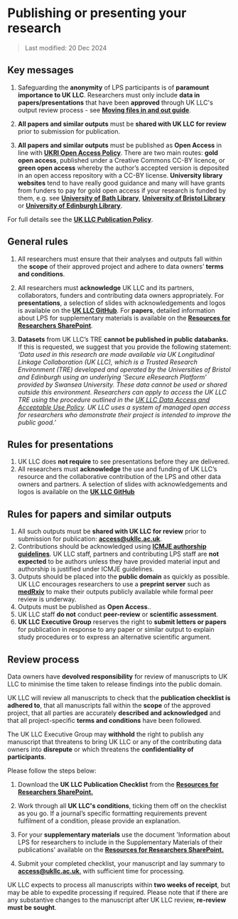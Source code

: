 # Publishing or presenting your research
>Last modified: 20 Dec 2024

## Key messages
1. Safeguarding the **anonymity** of LPS participants is of **paramount importance to UK LLC**. Researchers must only include **data in papers/presentations** that have been **approved** through UK LLC's output review process - see [**Moving files in and out guide**](5.MovingFilesInAndOut.md).

3. **All papers and similar outputs** must be **shared with UK LLC for review** prior to submission for publication.

4. **All papers and similar outputs** must be published as **Open Access** in line with [**UKRI Open Access Policy**](https://www.ukri.org/publications/ukri-open-access-policy/). There are two main routes: **gold open access**, published under a Creative Commons CC-BY licence, or **green open access** whereby the author’s accepted version is deposited in an open access repository with a CC-BY license. **University library websites** tend to have really good guidance and many will have grants from funders to pay for gold open access if your research is funded by them, e.g. see [**University of Bath Library**](https://library.bath.ac.uk/open-access/whatisopenaccess), [**University of Bristol Library**](https://www.bristol.ac.uk/staff/researchers/open-access/) or [**University of Edinburgh Library**](https://library.ed.ac.uk/research-support/publish-research/open-access).  

For full details see the [**UK LLC Publication Policy**](https://ukllc.ac.uk/governance).

## General rules
1. All researchers must ensure that their analyses and outputs fall within the **scope** of their approved project and adhere to data owners’ **terms and conditions**.  

2. All researchers must **acknowledge** UK LLC and its partners, collaborators, funders and contributing data owners appropriately. For **presentations**, a selection of slides with acknowledgements and logos is available on the [**UK LLC GitHub**](https://github.com/UKLLC/Materials-for-presentations). For **papers**, detailed information about LPS for supplementary materials is available on the [**Resources for Researchers SharePoint**](https://uob.sharepoint.com/teams/grp-UKLLCResourcesforResearchers/Shared%20Documents/Forms/AllItems.aspx?as=json&id=%2Fteams%2Fgrp%2DUKLLCResourcesforResearchers%2FShared%20Documents%2FGeneral&viewid=a09377b5%2Df072%2D4f89%2Db4d6%2De72a134bc7b8).

3. **Datasets** from UK LLC’s TRE **cannot be published in public databanks.** If this is requested, we suggest that you provide the following statement: 
*‘Data used in this research are made available via UK Longitudinal Linkage Collaboration (UK LLC), which is a Trusted Research Environment (TRE) developed and operated by the Universities of Bristol and Edinburgh using an underlying ‘Secure eResearch Platform’ provided by Swansea University. These data cannot be used or shared outside this environment. Researchers can apply to access the UK LLC TRE using the procedure outlined in the [UK LLC Data Access and Acceptable Use Policy](https://ukllc.ac.uk/governance/). UK LLC uses a system of managed open access for researchers who demonstrate their project is intended to improve the public good.’* 

## Rules for presentations
1. UK LLC does **not require** to see presentations before they are delivered.
2. All researchers must **acknowledge** the use and funding of UK LLC’s resource and the collaborative contribution of the LPS and other data owners and partners. A selection of slides with acknowledgements and logos is available on the [**UK LLC GitHub**](https://github.com/UKLLC/Materials-for-presentations)

## Rules for papers and similar outputs
1.	All such outputs must be **shared with UK LLC for review** prior to submission for publication: [**access@ukllc.ac.uk**](mailto:access@ukllc.ac.uk). 
2.	Contributions should be acknowledged using [**ICMJE authorship guidelines**](http://icmje.org/). UK LLC staff, partners and contributing LPS staff are **not expected** to be authors unless they have provided material input and authorship is justified under ICMJE guidelines.
3.	Outputs should be placed into the **public domain** as quickly as possible. UK LLC encourages researchers to use a **preprint server** such as [**medRxiv**](https://www.medrxiv.org/) to make their outputs publicly available while formal peer review is underway.
4.	Outputs must be published as **Open Access**.. 
5.	UK LLC staff **do not** conduct **peer-review** or **scientific assessment**. 
6.	**UK LLC Executive Group** reserves the right to **submit letters or papers** for publication in response to any paper or similar output to explain study procedures or to express an alternative scientific argument.

## Review process
Data owners have **devolved responsibility** for review of manuscripts to UK LLC to minimise the time taken to release findings into the public domain. 

UK LLC will review all manuscripts to check that the **publication checklist is adhered to**, that all manuscripts fall within the **scope** of the approved project, that all parties are accurately **described and acknowledged** and that all project-specific **terms and conditions** have been followed.  

The UK LLC Executive Group may **withhold** the right to publish any manuscript that threatens to bring UK LLC or any of the contributing data owners into **disrepute** or which threatens the **confidentiality of participants**.

Please follow the steps below:
1. Download the **UK LLC Publication Checklist** from the [**Resources for Researchers SharePoint.**](https://uob.sharepoint.com/teams/grp-UKLLCResourcesforResearchers/Shared%20Documents/Forms/AllItems.aspx?as=json&id=%2Fteams%2Fgrp%2DUKLLCResourcesforResearchers%2FShared%20Documents%2FGeneral&viewid=a09377b5%2Df072%2D4f89%2Db4d6%2De72a134bc7b8)

2. Work through all **UK LLC's conditions**, ticking them off on the checklist as you go. If a journal’s specific formatting requirements prevent fulfilment of a condition, please provide an explanation.
3. For your **supplementary materials** use the document 'Information about LPS for researchers to include in the Supplementary Materials of their publications' available on the [**Resources for Researchers SharePoint.**](https://uob.sharepoint.com/teams/grp-UKLLCResourcesforResearchers/Shared%20Documents/Forms/AllItems.aspx?as=json&id=%2Fteams%2Fgrp%2DUKLLCResourcesforResearchers%2FShared%20Documents%2FGeneral&viewid=a09377b5%2Df072%2D4f89%2Db4d6%2De72a134bc7b8)
4. Submit your completed checklist, your manuscript and lay summary to [**access@ukllc.ac.uk**.](mailto:access@ukllc.ac.uk) with sufficient time for processing.


UK LLC expects to process all manuscripts within **two weeks of receipt**, but may be able to expedite processing if required. Please note that if there are any substantive changes to the manuscript after UK LLC review, **re-review must be sought**.






